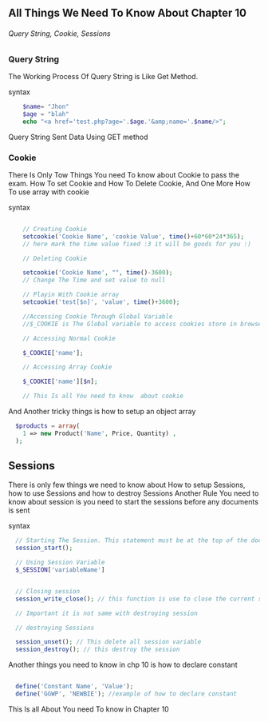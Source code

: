## All Things We Need To Know About Chapter 10
###### Query String, Cookie, Sessions

### Query String

The Working Process Of Query String is Like Get Method.

syntax

```php
    $name= "Jhon"
    $age = "blah"
    echo "<a href='test.php?age='.$age.'&amp;name='.$name/>";

```

Query String Sent Data Using GET method

### Cookie

There Is Only Tow Things You need To know about Cookie to pass the exam.
How To set Cookie and How To Delete Cookie, And One More How To use array with cookie

syntax

```php

    // Creating Cookie
    setcookie('Cookie Name', 'cookie Value', time()+60*60*24*365);
    // here mark the time value fixed :3 it will be goods for you :)

    // Deleting Cookie

    setcookie('Cookie Name', "", time()-3600);
    // Change The Time and set value to null

    // Playin With Cookie array
    setcookie('test[$n]', 'value', time()+3600);

    //Accessing Cookie Through Global Variable
    //$_COOKIE is The Global variable to access cookies store in browser

    // Accessing Normal Cookie

    $_COOKIE['name'];

    // Accessing Array Cookie

    $_COOKIE['name'][$n];

    // This Is all You need to know  about cookie

```

And Another tricky things is how to setup an object array


```php
  $products = array(
    1 => new Product('Name', Price, Quantity) ,
  );
```


## Sessions

There is only few things we need to know about How to setup Sessions, how to use Sessions and how to destroy Sessions Another Rule You need to know about session is you need to start the sessions before any documents is sent


syntax


```php
  // Starting The Session. This statement must be at the top of the document
  session_start();

  // Using Session Variable
  $_SESSION['variableName']


  // Closing session
  session_write_close(); // this function is use to close the current session

  // Important it is not same with destroying session

  // destroying Sessions

  session_unset(); // This delete all session variable
  session_destroy(); // this destroy the session  


```

Another things you need to know in chp 10 is how to declare constant

```php

  define('Constant Name', 'Value');
  define('GGWP', 'NEWBIE'); //example of how to declare constant

```

This Is all About You need To know in Chapter 10
